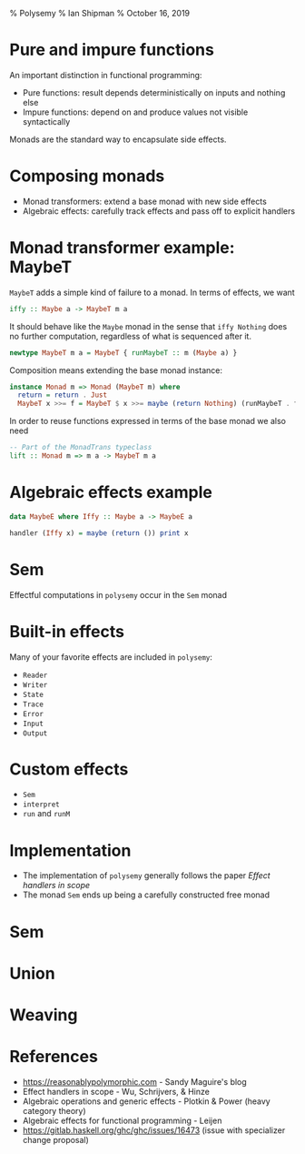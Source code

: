% Polysemy
% Ian Shipman
% October 16, 2019

# Pure and impure functions

An important distinction in functional programming:

- Pure functions: result depends deterministically on inputs and nothing else
- Impure functions: depend on and produce values not visible syntactically

Monads are the standard way to encapsulate side effects.

# Composing monads

- Monad transformers: extend a base monad with new side effects
- Algebraic effects: carefully track effects and pass off to explicit handlers

# Monad transformer example: MaybeT

`MaybeT` adds a simple kind of failure to a monad.  In terms of effects, we want

```haskell
iffy :: Maybe a -> MaybeT m a
```

It should behave like the `Maybe` monad in the sense that `iffy Nothing` does
no further computation, regardless of what is sequenced after it.


```haskell
newtype MaybeT m a = MaybeT { runMaybeT :: m (Maybe a) }
```

Composition means extending the base monad instance:

```haskell
instance Monad m => Monad (MaybeT m) where
  return = return . Just
  MaybeT x >>= f = MaybeT $ x >>= maybe (return Nothing) (runMaybeT . f)
```

In order to reuse functions expressed in terms of the base monad we also need

```haskell
-- Part of the MonadTrans typeclass
lift :: Monad m => m a -> MaybeT m a
```

# Algebraic effects example

```haskell
data MaybeE where Iffy :: Maybe a -> MaybeE a

handler (Iffy x) = maybe (return ()) print x
```

# Sem

Effectful computations in `polysemy` occur in the `Sem` monad

# Built-in effects

Many of your favorite effects are included in `polysemy`:

- `Reader`
- `Writer`
- `State`
- `Trace`
- `Error`
- `Input`
- `Output`

# Custom effects

- `Sem`
- `interpret`
- `run` and `runM`

# Implementation

- The implementation of `polysemy` generally follows the paper _Effect handlers in scope_
- The monad `Sem` ends up being a carefully constructed free monad

# Sem

# Union

# Weaving

# References

- https://reasonablypolymorphic.com - Sandy Maguire's blog
- Effect handlers in scope - Wu, Schrijvers, & Hinze
- Algebraic operations and generic effects - Plotkin & Power (heavy category theory)
- Algebraic effects for functional programming - Leijen
- https://gitlab.haskell.org/ghc/ghc/issues/16473 (issue with specializer change proposal)
